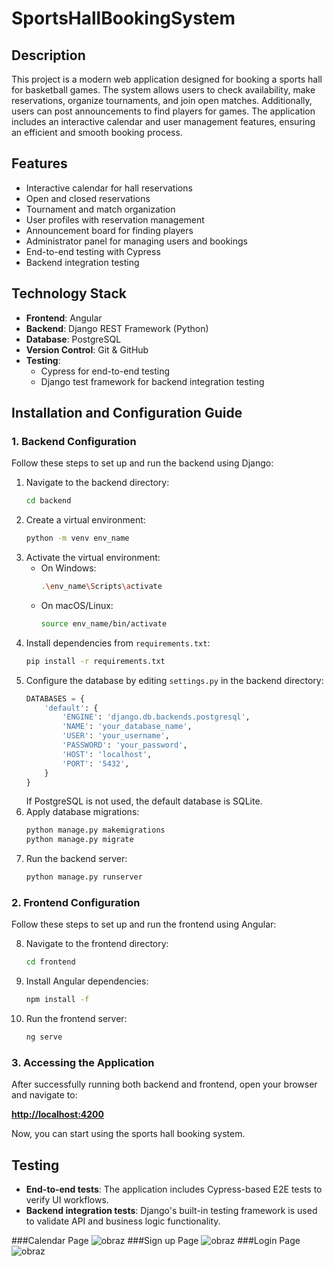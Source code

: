 # SportsHallBookingSystem

## Description
This project is a modern web application designed for booking a sports hall for basketball games. The system allows users to check availability, make reservations, organize tournaments, and join open matches. Additionally, users can post announcements to find players for games. The application includes an interactive calendar and user management features, ensuring an efficient and smooth booking process.

## Features
- Interactive calendar for hall reservations
- Open and closed reservations
- Tournament and match organization
- User profiles with reservation management
- Announcement board for finding players
- Administrator panel for managing users and bookings
- End-to-end testing with Cypress
- Backend integration testing

## Technology Stack
- **Frontend**: Angular  
- **Backend**: Django REST Framework (Python)  
- **Database**: PostgreSQL  
- **Version Control**: Git & GitHub  
- **Testing**:  
  - Cypress for end-to-end testing  
  - Django test framework for backend integration testing  

## Installation and Configuration Guide

### 1. Backend Configuration
Follow these steps to set up and run the backend using Django:

1. Navigate to the backend directory:
   ```sh
   cd backend
   ```
2. Create a virtual environment:
   ```sh
   python -m venv env_name
   ```
3. Activate the virtual environment:
   - On Windows:
     ```sh
     .\env_name\Scripts\activate
     ```
   - On macOS/Linux:
     ```sh
     source env_name/bin/activate
     ```
4. Install dependencies from `requirements.txt`:
   ```sh
   pip install -r requirements.txt
   ```
5. Configure the database by editing `settings.py` in the backend directory:
   ```python
   DATABASES = {
       'default': {
           'ENGINE': 'django.db.backends.postgresql',
           'NAME': 'your_database_name',
           'USER': 'your_username',
           'PASSWORD': 'your_password',
           'HOST': 'localhost',
           'PORT': '5432',
       }
   }
   ```
   If PostgreSQL is not used, the default database is SQLite.
6. Apply database migrations:
   ```sh
   python manage.py makemigrations
   python manage.py migrate
   ```
7. Run the backend server:
   ```sh
   python manage.py runserver
   ```

### 2. Frontend Configuration
Follow these steps to set up and run the frontend using Angular:

8. Navigate to the frontend directory:
   ```sh
   cd frontend
   ```
9. Install Angular dependencies:
   ```sh
   npm install -f
   ```
10. Run the frontend server:
    ```sh
    ng serve
    ```

### 3. Accessing the Application
After successfully running both backend and frontend, open your browser and navigate to:

**[http://localhost:4200](http://localhost:4200)**

Now, you can start using the sports hall booking system.

## Testing
- **End-to-end tests**: The application includes Cypress-based E2E tests to verify UI workflows.
- **Backend integration tests**: Django's built-in testing framework is used to validate API and business logic functionality.

###Calendar Page
![obraz](https://github.com/user-attachments/assets/750c3f78-1431-4343-8390-5120daba91ec)
###Sign up Page
![obraz](https://github.com/user-attachments/assets/72a32e4d-8722-43bf-ab7a-1561a1612b82)
###Login Page
![obraz](https://github.com/user-attachments/assets/2b4398d7-7011-43df-8f44-1dd79cf7c31e)



